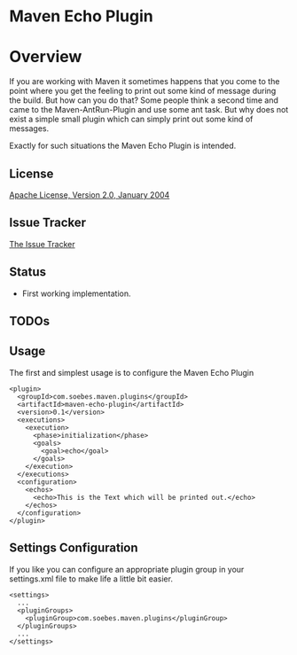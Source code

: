 # Maven Echo Plugin

# Overview

If you are working with Maven it sometimes happens that you come to the point
where you get the feeling to print out some kind of message during the build.
But how can you do that? Some people think a second time and came to the 
Maven-AntRun-Plugin and use some ant task. But why does not exist
a simple small plugin which can simply print out some kind of messages.

Exactly for such situations the Maven Echo Plugin is intended.


## License

[Apache License, Version 2.0, January 2004](http://www.apache.org/licenses/)

## Issue Tracker

[The Issue Tracker](https://github.com/khmarbaise/Maven-Echo-Plugin/issues)

## Status

 * First working implementation.


## TODOs

## Usage

The first and simplest usage is to configure the Maven Echo Plugin

    <plugin>
      <groupId>com.soebes.maven.plugins</groupId>
      <artifactId>maven-echo-plugin</artifactId>
      <version>0.1</version>
      <executions>
        <execution>
          <phase>initialization</phase>
          <goals>
            <goal>echo</goal>
          </goals>
        </execution>
      </executions>
      <configuration>
        <echos>
          <echo>This is the Text which will be printed out.</echo>
        </echos>
      </configuration>
    </plugin>

## Settings Configuration

If you like you can configure an appropriate plugin group in your
settings.xml file to make life a little bit easier.

    <settings>
      ...
      <pluginGroups>
        <pluginGroup>com.soebes.maven.plugins</pluginGroup>
      </pluginGroups>
      ...
    </settings>

